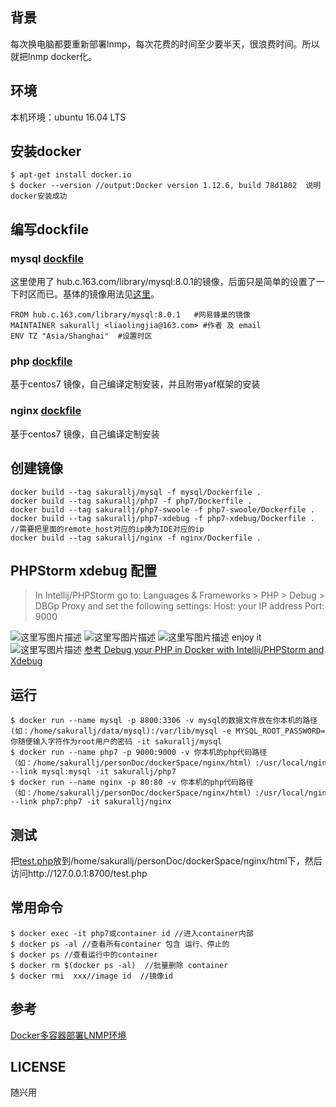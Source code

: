 ## 背景
每次换电脑都要重新部署lnmp，每次花费的时间至少要半天，很浪费时间。所以就把lnmp docker化。
## 环境
本机环境：ubuntu 16.04 LTS
## 安装docker

``` shell
$ apt-get install docker.io
$ docker --version //output:Docker version 1.12.6, build 78d1802  说明docker安装成功
```
## 编写dockfile
### mysql [dockfile](https://github.com/sakurallj/docker-lnmp/blob/master/lnmp/mysql/Dockerfile)
这里使用了 hub.c.163.com/library/mysql:8.0.1的镜像，后面只是简单的设置了一下时区而已。基体的镜像用法见[这里](https://c.163.com/hub#/m/repository/?repoId=2955)。
```
FROM hub.c.163.com/library/mysql:8.0.1   #网易蜂巢的镜像
MAINTAINER sakurallj <liaolingjia@163.com> #作者 及 email
ENV TZ "Asia/Shanghai"  #设置时区
```
### php [dockfile](https://github.com/sakurallj/docker-lnmp/blob/master/lnmp/php7/Dockerfile)

基于centos7 镜像，自己编译定制安装，并且附带yaf框架的安装
### nginx [dockfile](https://github.com/sakurallj/docker-lnmp/blob/master/lnmp/nginx/Dockerfile)
基于centos7 镜像，自己编译定制安装 

## 创建镜像

``` shell
docker build --tag sakurallj/mysql -f mysql/Dockerfile .
docker build --tag sakurallj/php7 -f php7/Dockerfile .
docker build --tag sakurallj/php7-swoole -f php7-swoole/Dockerfile .
docker build --tag sakurallj/php7-xdebug -f php7-xdebug/Dockerfile . //需要把里面的remote_host对应的ip换为IDE对应的ip
docker build --tag sakurallj/nginx -f nginx/Dockerfile .
```
## PHPStorm xdebug 配置
> In Intellij/PHPStorm go to: Languages & Frameworks > PHP > Debug > DBGp Proxy and set the following settings:
> Host: your IP address
> Port: 9000

![这里写图片描述](https://github.com/sakurallj/docker-lnmp/blob/master/images/1506582725591.jpg)
![这里写图片描述](https://github.com/sakurallj/docker-lnmp/blob/master/images/1506582813543.jpg)
![这里写图片描述](https://github.com/sakurallj/docker-lnmp/blob/master/images/1506582842657.jpg)
enjoy it
![这里写图片描述](https://github.com/sakurallj/docker-lnmp/blob/master/images/1506582873299.jpg)
[参考 Debug your PHP in Docker with Intellij/PHPStorm and Xdebug](https://gist.github.com/chadrien/c90927ec2d160ffea9c4)
## 运行
``` shell
$ docker run --name mysql -p 8800:3306 -v mysql的数据文件放在你本机的路径(如：/home/sakurallj/data/mysql):/var/lib/mysql -e MYSQL_ROOT_PASSWORD=你随便输入字符作为root用户的密码 -it sakurallj/mysql
$ docker run --name php7 -p 9000:9000 -v 你本机的php代码路径（如：/home/sakurallj/personDoc/dockerSpace/nginx/html）:/usr/local/nginx/html --link mysql:mysql -it sakurallj/php7
$ docker run --name nginx -p 80:80 -v 你本机的php代码路径（如：/home/sakurallj/personDoc/dockerSpace/nginx/html）:/usr/local/nginx/html --link php7:php7 -it sakurallj/nginx
```

## 测试
把[test.php](https://github.com/sakurallj/docker-lnmp/blob/master/lnmp/php7/test.php)放到/home/sakurallj/personDoc/dockerSpace/nginx/html下，然后访问http://127.0.0.1:8700/test.php


## 常用命令

```
$ docker exec -it php7或container id //进入container内部
$ docker ps -al //查看所有container 包含 运行、停止的
$ docker ps //查看运行中的container
$ docker rm $(docker ps -al)  //批量删除 container
$ docker rmi  xxx//image id  //镜像id

```
## 参考
[Docker多容器部署LNMP环境](http://www.jianshu.com/p/fcd0e542a6b2)

## LICENSE
随兴用